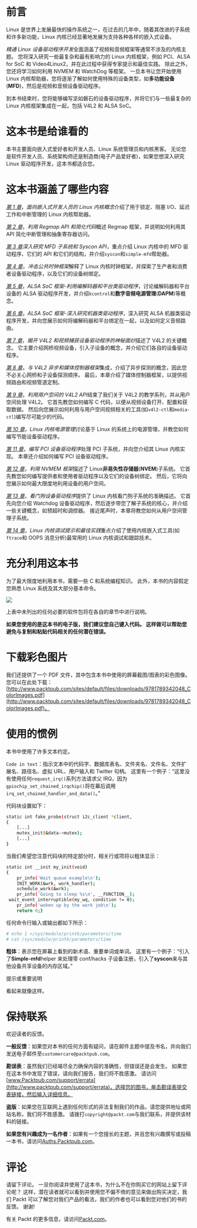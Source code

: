 # 前言

Linux 是世界上发展最快的操作系统之一，在过去的几年中，随着其改进的子系统和许多新功能，Linux 内核已经显著地发展为支持各种各样的嵌入式设备。

*精通 Linux 设备驱动程序开发*全面涵盖了视频和音频框架等通常不涉及的内核主题。 您将深入研究一些最复杂和最有影响力的 Linux 内核框架，例如 PCI、ALSA for SoC 和 Video4Linux2，并在此过程中获得专家提示和最佳实践。 除此之外，您还将学习如何利用 NVMEM 和 WatchDog 等框架。 一旦本书让您开始使用 Linux 内核帮助器，您将逐渐了解如何使用特殊的设备类型，如**多功能设备**(**MFD**)，然后是视频和音频设备驱动程序。

到本书结束时，您将能够编写坚如磐石的设备驱动程序，并将它们与一些最复杂的 Linux 内核框架集成在一起，包括 V4L2 和 ALSA SoC。

# 这本书是给谁看的

本书主要面向嵌入式爱好者和开发人员、Linux 系统管理员和内核黑客。 无论您是软件开发人员、系统架构师还是制造商(电子产品爱好者)，如果您想深入研究 Linux 驱动程序开发，这本书都适合您。

# 这本书涵盖了哪些内容

[*第 1 章*](01.html#_idTextAnchor015)，*面向嵌入式开发人员的 Linux 内核概念*介绍了用于锁定、阻塞 I/O、延迟工作和中断管理的 Linux 内核帮助器。

[*第 2 章*](02.html#_idTextAnchor030)，*利用 Regmap API 和简化代码*概述 Regmap 框架，并说明如何利用其 API 简化中断管理和抽象寄存器访问。

[*第 3 章*](03.html#_idTextAnchor039)*深入研究 MFD 子系统和 Syscon API*，重点介绍 Linux 内核中的 MFD 驱动程序、它们的 API 和它们的结构，并介绍`syscon`和`simple-mfd`帮助器。

[*第 4 章*](04.html#_idTextAnchor047)，*冲击公共时钟框架*解释了 Linux 内核时钟框架，并探索了生产者和消费者设备驱动程序，以及它们的设备树绑定。

[*第 5 章*](05.html#_idTextAnchor124)，*ALSA SoC 框架-利用编解码器和平台类驱动程序*，讨论编解码器和平台设备的 ALSA 驱动程序开发，并介绍`kcontrol`和**数字音频电源管理**(**DAPM**)等概念。

[*第 6 章*](06.html#_idTextAnchor204)，*ALSA SoC 框架-深入研究机器类驱动程序*，深入研究 ALSA 机器类驱动程序开发，并向您展示如何将编解码器和平台绑定在一起，以及如何定义音频路由。

[*第 7 章*](07.html#_idTextAnchor287)，*揭开 V4L2 和视频捕获设备驱动程序的神秘面纱*描述了 V4L2 的关键概念。 它主要介绍网桥视频设备，引入子设备的概念，并介绍它们各自的设备驱动程序。

[*第 8 章*](08.html#_idTextAnchor342)，*与 V4L2 异步和媒体控制器框架*集成，介绍了异步探测的概念，因此您不必关心网桥和子设备探测顺序。 最后，本章介绍了媒体控制器框架，以提供视频路由和视频管道定制。

[*第 9 章*](09.html#_idTextAnchor396)，*利用用户空间的 V4L2 API*结束了我们关于 V4L2 的教学系列，并从用户空间处理 V4L2。 它首先教您如何编写 C 代码，以便从视频设备打开、配置和获取数据。 然后向您展示如何利用与用户空间视频相关的工具(如`v4l2-ctl`和`media-ctl`)编写尽可能少的代码。

[*第 10 章*](10.html#_idTextAnchor455)，*Linux 内核电源管理*讨论基于 Linux 的系统上的电源管理，并教您如何编写节能设备驱动程序。

[*第 11 章*](11.html#_idTextAnchor519)，*编写 PCI 设备驱动程序*处理 PCI 子系统，并向您介绍其 Linux 内核实现。 本章还介绍如何编写 PCI 设备驱动程序。

[*第 12 章*](12.html#_idTextAnchor608)，*利用 NVMEM 框架*描述了 Linux**非易失性存储器**(**NVEM**)子系统。 它首先教您如何编写提供者和使用者驱动程序以及它们的设备树绑定。 然后，它将向您展示如何最大限度地利用设备的用户空间。

[*第 13 章*](13.html#_idTextAnchor633)，*看门狗设备驱动程序*提供了 Linux 内核看门狗子系统的准确描述。 它首先向您介绍 Watchdog 设备驱动程序，然后逐步带您了解子系统的核心，并介绍一些关键概念，如预超时和调控器。 接近尾声时，本章将教您如何从用户空间管理子系统。

[*第 14 章*](14.html#_idTextAnchor673)，*Linux 内核调试提示和最佳实践*重点介绍了使用内核嵌入式工具(如`ftrace`和 OOPS 消息分析)最常用的 Linux 内核调试和跟踪技术。

# 充分利用这本书

为了最大限度地利用本书，需要一些 C 和系统编程知识。 此外，本书的内容假定您熟悉 Linux 系统及其大部分基本命令。

![](image/Preface_Table.jpg)

上表中未列出的任何必要的软件包将在各自的章节中进行说明。

**如果您使用的是这本书的电子版，我们建议您自己键入代码。 这样做可以帮助您避免与复制和粘贴代码相关的任何潜在错误。**

# 下载彩色图片

我们还提供了一个 PDF 文件，其中包含本书中使用的屏幕截图/图表的彩色图像。 您可以在此处下载：[http://www.packtpub.com/sites/default/files/downloads/9781789342048_ColorImages.pdf](http://www.packtpub.com/sites/default/files/downloads/9781789342048_ColorImages.pdf)。

# 使用的惯例

本书中使用了许多文本约定。

`Code in text`：指示文本中的代码字、数据库表名、文件夹名、文件名、文件扩展名、路径名、虚拟 URL、用户输入和 Twitter 句柄。 这里有一个例子：“这里没有使用任何`request_irq()`系列方法请求父 IRQ，因为`gpiochip_set_chained_irqchip()`将在幕后调用`irq_set_chained_handler_and_data()`。”

代码块设置如下：

```sh
static int fake_probe(struct i2c_client *client,                       const struct i2c_device_id *id)
{
    [...]
    mutex_init(&data->mutex);
    [...]
}
```

当我们希望您注意代码块的特定部分时，相关行或项将以粗体显示：

```sh
static int __init my_init(void)
{
    pr_info('Wait queue example\n');
    INIT_WORK(&wrk, work_handler);
    schedule_work(&wrk);
    pr_info('Going to sleep %s\n', __FUNCTION__);
 wait_event_interruptible(my_wq, condition != 0);
    pr_info('woken up by the work job\n');
    return 0;}
```

任何命令行输入或输出都如下所示：

```sh
# echo 1 >/sys/module/printk/parameters/time
# cat /sys/module/printk/parameters/time
```

**粗体**：表示您在屏幕上看到的新术语、重要单词或单词。 这里有一个例子：“引入了**Simple-mfd**helper 来处理零 conf/hacks 子设备注册，引入了**syscon**来与其他设备共享设备的内存区域。”

提示或重要说明

看起来就像这样。

# 保持联系

欢迎读者的反馈。

**一般反馈**：如果您对本书的任何方面有疑问，请在邮件主题中提及书名，并向我们发送电子邮件至`customercare@packtpub.com`。

**勘误表**：虽然我们已经竭尽全力确保内容的准确性，但错误还是会发生。 如果您在这本书中发现了错误，请向我们报告，我们将不胜感激。 请访问[www.Packtpub.com/support/errata](http://www.packtpub.com/support/errata)，选择您的图书，单击勘误表提交表链接，然后输入详细信息。

**盗版**：如果您在互联网上遇到任何形式的非法复制我们的作品，请您提供地址或网站名称，我们将不胜感激。 请拨打`copyright@packt.com`与我们联系，并提供该材料的链接。

**如果您有兴趣成为一名作者**：如果有一个您擅长的主题，并且您有兴趣撰写或投稿一本书，请访问[Auths.Packtpub.com](http://authors.packtpub.com)。

# 评论

请留下评论。 一旦你阅读并使用了这本书，为什么不在你购买它的网站上留下评论呢？ 这样，潜在读者就可以看到并使用您不偏不倚的意见来做出购买决定，我们 Packt 可以了解您对我们产品的看法，我们的作者也可以看到您对他们的书的反馈。 谢谢!

有关 Packt 的更多信息，请访问[Packt.com](http://packt.com)。
